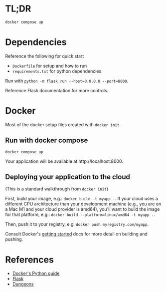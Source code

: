 # TL;DR

```bash
docker compose up
```

# Dependencies

Reference the following for quick start
- `Dockerfile` for setup and how to run
- `requirements.txt` for python dependencies

Run with `python -m flask run --host=0.0.0.0 --port=8000`.

Reference Flask documentation for more controls.

# Docker

Most of the docker setup files created with `docker init`.

## Run with docker compose

`docker compose up`

Your application will be available at http://localhost:8000.

## Deploying your application to the cloud

(This is a standard walkthrough from `docker init`)

First, build your image, e.g.: `docker build -t myapp .`.
If your cloud uses a different CPU architecture than your development
machine (e.g., you are on a Mac M1 and your cloud provider is amd64),
you'll want to build the image for that platform, e.g.:
`docker build --platform=linux/amd64 -t myapp .`.

Then, push it to your registry, e.g. `docker push myregistry.com/myapp`.

Consult Docker's [getting started](https://docs.docker.com/go/get-started-sharing/)
docs for more detail on building and pushing.

# References
* [Docker's Python guide](https://docs.docker.com/language/python/)
* [Flask](https://flask.palletsprojects.com/en/3.0.x/)
* [Dungeons](https://scryfall.com/search?q=t%3Adungeon)